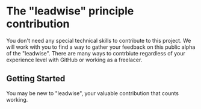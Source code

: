 # The "leadwise" principle contribution

You don't need any special technical skills to contribute to this project. We will work with you to find a way to gather your feedback on this public alpha of the "leadwise". There are many ways to contrbiute regardless of your experience level with GitHub or working as a freelacer.

## Getting Started

You may be new to "leadwise", your valuable contribution that counts working.


 
